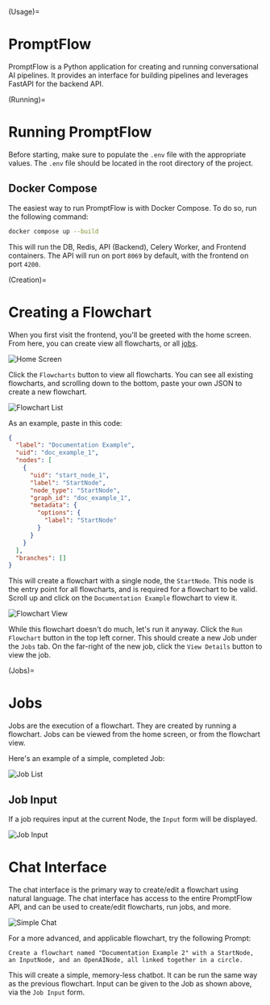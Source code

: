 (Usage)=
# PromptFlow

PromptFlow is a Python application for creating and running conversational AI pipelines. It provides an interface for building pipelines and leverages FastAPI for the backend API.

(Running)=
# Running PromptFlow

Before starting, make sure to populate the `.env` file with the appropriate values. The `.env` file should be located in the root directory of the project.

## Docker Compose

The easiest way to run PromptFlow is with Docker Compose. To do so, run the following command:

```bash
docker compose up --build
```

This will run the DB, Redis, API (Backend), Celery Worker, and Frontend containers. The API will run on port `8069` by default, with the frontend
on port `4200`.

(Creation)=
# Creating a Flowchart

When you first visit the frontend, you'll be greeted with the home screen. From here, you can create view all flowcharts, or all [jobs](Jobs).

![Home Screen](../screenshots/docs/homepage.png)

Click the `Flowcharts` button  to view all flowcharts. You can see all existing flowcharts, and scrolling down to the bottom, paste your own JSON to create a new flowchart.

![Flowchart List](../screenshots/docs/flowchartlist.png)

As an example, paste in this code:

```json
{
  "label": "Documentation Example",
  "uid": "doc_example_1",
  "nodes": [
    {
      "uid": "start_node_1",
      "label": "StartNode",
      "node_type": "StartNode",
      "graph_id": "doc_example_1",
      "metadata": {
        "options": {
          "label": "StartNode"
        }
      }
    }
  ],
  "branches": []
}
```

This will create a flowchart with a single node, the `StartNode`. This node is the entry point for all flowcharts, and is required for a flowchart to be valid.
Scroll up and click on the `Documentation Example` flowchart to view it.

![Flowchart View](../screenshots/docs/flowchartview.png)

While this flowchart doesn't do much, let's run it anyway. Click the `Run Flowchart` button in the top left corner. This should create a new Job under the `Jobs` tab. On the far-right of the new job, click the `View Details` button to view the job.


(Jobs)=
# Jobs

Jobs are the execution of a flowchart. They are created by running a flowchart. Jobs can be viewed from the home screen, or from the flowchart view.

Here's an example of a simple, completed Job:

![Job List](../screenshots/docs/jobview.png)

## Job Input

If a job requires input at the current Node, the `Input` form will be displayed.

![Job Input](../screenshots/docs/jobinput.png)


# Chat Interface

The chat interface is the primary way to create/edit a flowchart using natural language. The chat interface has access to the entire PromptFlow API, and can be used to create/edit flowcharts, run jobs, and more.

![Simple Chat](../screenshots/docs/chatsimple.png)

For a more advanced, and applicable flowchart, try the following Prompt:

```text
Create a flowchart named "Documentation Example 2" with a StartNode, an InputNode, and an OpenAINode, all linked together in a circle.
```

This will create a simple, memory-less chatbot. It can be run the same way as the previous flowchart. Input can be given to the Job as shown above, via the 
`Job Input` form.
